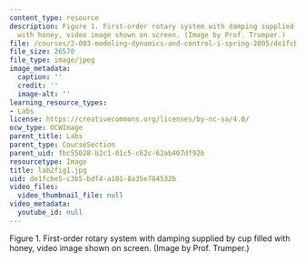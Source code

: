 ```yaml
---
content_type: resource
description: Figure 1. First-order rotary system with damping supplied by cup filled
  with honey, video image shown on screen. (Image by Prof. Trumper.)
file: /courses/2-003-modeling-dynamics-and-control-i-spring-2005/de1fcbe5c3b5bdf4a1018a35e784532b_lab2fig1.jpg
file_size: 26570
file_type: image/jpeg
image_metadata:
  caption: ''
  credit: ''
  image-alt: ''
learning_resource_types:
- Labs
license: https://creativecommons.org/licenses/by-nc-sa/4.0/
ocw_type: OCWImage
parent_title: Labs
parent_type: CourseSection
parent_uid: fbc55028-b2c1-01c5-c62c-62ab407df92b
resourcetype: Image
title: lab2fig1.jpg
uid: de1fcbe5-c3b5-bdf4-a101-8a35e784532b
video_files:
  video_thumbnail_file: null
video_metadata:
  youtube_id: null
---
```

Figure 1. First-order rotary system with damping supplied by cup filled with honey, video image shown on screen. (Image by Prof. Trumper.)
